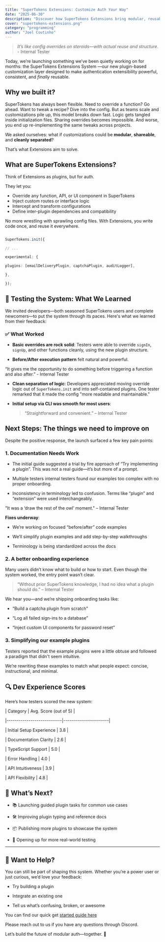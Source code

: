 ```yaml
---
title: "SuperTokens Extensions: Customize Auth Your Way"
date: "2025-06-30"
description: "Discover how SuperTokens Extensions bring modular, reusable, and powerful customization to authentication with a new plugin-based system."
cover: "supertokens-extensions.png"
category: "programming"
author: "Joel Coutinho"
---
```


> *It’s like config overrides on steroids—with actual reuse and structure.* - Internal Tester

Today, we’re launching something we’ve been quietly working on for months: the SuperTokens Extensions System —our new plugin-based customization layer designed to make authentication extensibility powerful, consistent, and *finally* reusable.

## Why we built it?

SuperTokens has always been flexible. Need to override a function? Go ahead. Want to tweak a recipe? Dive into the config. But as teams scale and customizations pile up, this model breaks down fast. Logic gets tangled inside initialization files. Sharing overrides becomes impossible. And worse, you end up re-implementing the same tweaks across projects.

We asked ourselves: what if customizations could be **modular**, **shareable**, and **cleanly separated**?

That’s what Extensions aim to solve.

## What are SuperTokens Extensions?

Think of Extensions as plugins, but for auth.

They let you:

- Override any function, API, or UI component in SuperTokens
- Inject custom routes or interface logic
- Intercept and transform configurations
- Define inter-plugin dependencies and compatibility

No more wrestling with sprawling config files. With Extensions, you write code once, and reuse it everywhere.

```ts

SuperTokens.init({

// ...

experimental: {

plugins: [emailDeliveryPlugin, captchaPlugin, auditLogger],

},

});
```


## 🧪 Testing the System: What We Learned

We invited developers—both seasoned SuperTokens users and complete newcomers—to put the system through its paces. Here's what we learned from their feedback:

### ✅ What Worked

- **Basic overrides are rock solid**: Testers were able to override `signIn`, `signUp`, and other functions cleanly, using the new plugin structure.

- **Before/After execution pattern** felt natural and powerful.

“It gives me the opportunity to do something before triggering a function and also after.” - Internal Tester

- **Clean separation of logic**: Developers appreciated moving override logic out of `SuperTokens.init` and into self-contained plugins. One tester remarked that it made the config "more readable and maintainable."

- **Initial setup via CLI was smooth for most users**:

    > “Straightforward and convenient.” – Internal Tester

## Next Steps: The things we need to improve on

Despite the positive response, the launch surfaced a few key pain points:

### 1. Documentation Needs Work

- The initial guide suggested a trial by fire approach of “Try implementing a plugin”. This was not a real guide—it’s but more of a prompt.

- Multiple testers internal testers found our examples too complex with no proper onboarding.

- Inconsistency in terminology led to confusion. Terms like “plugin” and “extension” were used interchangeably.

"It was a ‘draw the rest of the owl’ moment." – Internal Tester

**Fixes underway**:

- We’re working on focused “before/after” code examples

- We’ll simplify plugin examples and add step-by-step walkthroughs
 
- Terminology is being standardized across the docs

### 2. A better onboarding experience

Many users didn’t know what to build or how to start. Even though the system worked, the entry point wasn’t clear.

> “Without prior SuperTokens knowledge, I had no idea what a plugin should do.” – Internal Tester

We hear you—and we’re shipping onboarding tasks like:

- “Build a captcha plugin from scratch”

- “Log all failed sign-ins to a database”

- “Inject custom UI components for password reset”

### 3. Simplifying our example plugins

Testers reported that the example plugins were a little obtuse and followed a paradigm that didn't seem intuitive.

We’re rewriting these examples to match what people expect: concise, instructional, and minimal.


## 🔍 Dev Experience Scores

Here’s how testers scored the new system:

| Category                    | Avg. Score (out of 5) |

|----------------------------|-----------------------|

| Initial Setup Experience   | 3.8                   |

| Documentation Clarity      | 2.6                   |

| TypeScript Support         | 5.0                   |

| Error Handling             | 4.0                   |

| API Intuitiveness          | 3.9                   |

| API Flexibility            | 4.8                   |

## 🚧 What’s Next?

- 📚 Launching guided plugin tasks for common use cases

- 🛠️ Improving plugin typing and reference docs

- 📦 Publishing more plugins to showcase the system

- 🧪 Opening up for more real-world testing

---

## 🤝 Want to Help?

You can still be part of shaping this system. Whether you’re a power user or just curious, we’d love your feedback:

- Try building a plugin

- Integrate an existing one

- Tell us what’s confusing, broken, or awesome

You can find our quick get [started guide here](https://gist.github.com/DBozhinovski/5e0cacb90e3507eb1444b394e8432568)

Please reach out to us if you have any questions through Discord.

Let’s build the future of modular auth—together. 🔌
